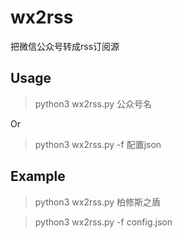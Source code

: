 # wx2rss
把微信公众号转成rss订阅源

## Usage

>  python3 wx2rss.py 公众号名

Or

> python3 wx2rss.py -f 配置json

## Example

> python3 wx2rss.py 柏修斯之盾

> python3 wx2rss.py -f config.json

